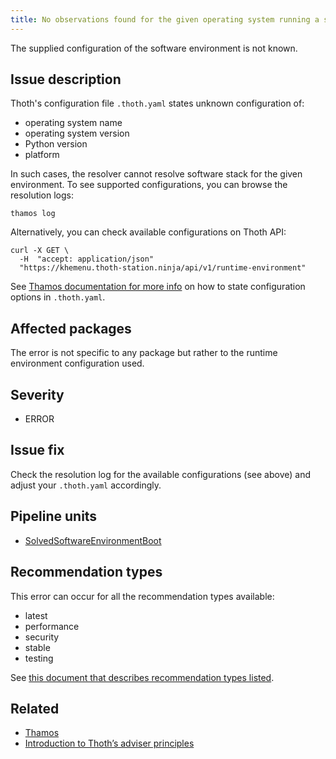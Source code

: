 ```yaml
---
title: No observations found for the given operating system running a specific Python version
---
```


The supplied configuration of the software environment is not known.

## Issue description

Thoth's configuration file ``.thoth.yaml`` states unknown configuration of:

 * operating system name
 * operating system version
 * Python version
 * platform

In such cases, the resolver cannot resolve software stack for the given
environment. To see supported configurations, you can browse the resolution
logs:

```console
thamos log
```

Alternatively, you can check available configurations on Thoth API:

```console
curl -X GET \
  -H  "accept: application/json"
  "https://khemenu.thoth-station.ninja/api/v1/runtime-environment"
```

See [Thamos documentation for more info][1] on how to state configuration
options in ``.thoth.yaml``.

## Affected packages

The error is not specific to any package but rather to the runtime environment
configuration used.

## Severity

 * ERROR

## Issue fix

Check the resolution log for the available configurations (see above) and
adjust your ``.thoth.yaml`` accordingly.

## Pipeline units

 * [SolvedSoftwareEnvironmentBoot](https://thoth-station.ninja/docs/developers/adviser/thoth.adviser.boots.html#thoth.adviser.boots.SolvedSoftwareEnvironmentBoot)

## Recommendation types

This error can occur for all the recommendation types available:

 * latest
 * performance
 * security
 * stable
 * testing

See [this document that describes recommendation types
listed](http://thoth-station.ninja/recommendation-types).

## Related

 * [Thamos][1]
 * [Introduction to Thoth’s adviser principles][2]

[1]: https://thoth-station.ninja/docs/developers/thamos/index.html
[2]: https://thoth-station.ninja/docs/developers/adviser/introduction.html
